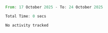 <!--START_SECTION:waka-->

```rust
From: 17 October 2025 - To: 24 October 2025

Total Time: 0 secs

No activity tracked
```

<!--END_SECTION:waka-->
